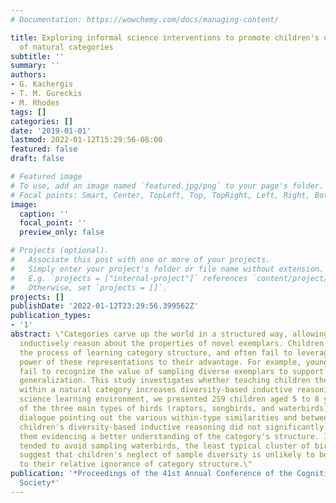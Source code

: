 ```yaml
---
# Documentation: https://wowchemy.com/docs/managing-content/

title: Exploring informal science interventions to promote children's understanding
  of natural categories
subtitle: ''
summary: ''
authors:
- G. Kachergis
- T. M. Gureckis
- M. Rhodes
tags: []
categories: []
date: '2019-01-01'
lastmod: 2022-01-12T15:29:56-08:00
featured: false
draft: false

# Featured image
# To use, add an image named `featured.jpg/png` to your page's folder.
# Focal points: Smart, Center, TopLeft, Top, TopRight, Left, Right, BottomLeft, Bottom, BottomRight.
image:
  caption: ''
  focal_point: ''
  preview_only: false

# Projects (optional).
#   Associate this post with one or more of your projects.
#   Simply enter your project's folder or file name without extension.
#   E.g. `projects = ["internal-project"]` references `content/project/deep-learning/index.md`.
#   Otherwise, set `projects = []`.
projects: []
publishDate: '2022-01-12T23:29:56.399562Z'
publication_types:
- '1'
abstract: \"Categories carve up the world in a structured way, allowing people to
  inductively reason about the properties of novel exemplars. Children are still in
  the process of learning category structure, and often fail to leverage the inductive
  power of these representations to their advantage. For example, young children generally
  fail to recognize the value of sampling diverse exemplars to support category-wide
  generalization. This study investigates whether teaching children the structure
  within a natural category increases diversity-based inductive reasoning. In an informal
  science learning environment, we presented 259 children aged 5 to 8 years with exemplars
  of the three main types of birds (raptors, songbirds, and waterbirds). After a short
  dialogue pointing out the various within-type similarities and between-type differences,
  children's diversity-based inductive reasoning did not significantly improve, despite
  them evidencing a better understanding of the category's structure. Instead, children
  tended to avoid sampling waterbirds, the least typical cluster of birds. These patterns
  suggest that children's neglect of sample diversity is unlikely to be solely due
  to their relative ignorance of category structure.\"
publication: '*Proceedings of the 41st Annual Conference of the Cognitive Science
  Society*'
---
```

